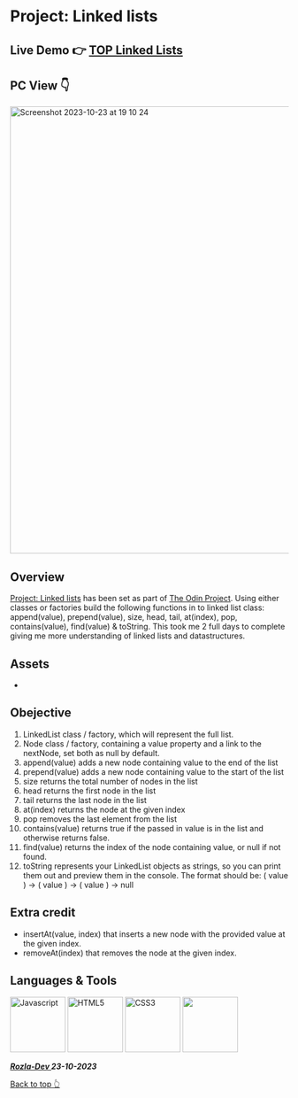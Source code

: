 # Project: Linked lists

## Live Demo 👉 [TOP Linked Lists](https://curveservices.github.io/TOP-linked-lists/)

## PC View 👇
<img width="808" alt="Screenshot 2023-10-23 at 19 10 24" src="https://github.com/curveservices/TOP-linked-lists/assets/101556296/8f7986fe-5412-43e4-a338-993a9ff2684c">


## Overview

[Project: Linked lists](https://www.theodinproject.com/lessons/javascript-linked-lists#solutions) has been set as part of [The Odin Project](https://www.theodinproject.com/). Using either classes or factories build the following functions in to linked list class: append(value), prepend(value), size, head, tail, at(index), pop, contains(value), find(value) & toString. This took me 2 full days to complete giving me more understanding of linked lists and datastructures.

## Assets

- 

## Obejective

1. LinkedList class / factory, which will represent the full list.
2. Node class / factory, containing a value property and a link to the nextNode, set both as null by default.
3. append(value) adds a new node containing value to the end of the list
4. prepend(value) adds a new node containing value to the start of the list
5. size returns the total number of nodes in the list
6. head returns the first node in the list
7. tail returns the last node in the list
8. at(index) returns the node at the given index
9. pop removes the last element from the list
10. contains(value) returns true if the passed in value is in the list and otherwise returns false.
11. find(value) returns the index of the node containing value, or null if not found.
12. toString represents your LinkedList objects as strings, so you can print them out and preview them in the console. The format should be: ( value ) -> ( value ) -> ( value ) -> null

## Extra credit
- insertAt(value, index) that inserts a new node with the provided value at the given index.
- removeAt(index) that removes the node at the given index.

## Languages & Tools

<a href="https://javascript.info/"><img width="100" alt="Javascript" src="https://cdn.jsdelivr.net/gh/devicons/devicon/icons/javascript/javascript-plain.svg" /></a> <a href="https://html.com/html5/"><img width="100" alt="HTML5" src="https://cdn.jsdelivr.net/gh/devicons/devicon/icons/html5/html5-plain-wordmark.svg" /></a> <a href="https://css3.com/"><img width="100" alt="CSS3" src="https://cdn.jsdelivr.net/gh/devicons/devicon/icons/css3/css3-plain-wordmark.svg" /></a> <img width="100" src="https://cdn.jsdelivr.net/gh/devicons/devicon/icons/git/git-original.svg" />
          


***<a href="https://twitter.com/Crypto_Rozla"> Rozla-Dev </a> 23-10-2023***


[Back to top 👆](#project-linked-lists)